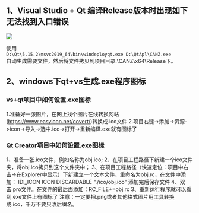 ## 1、Visual Studio + Qt 编译Release版本时出现如下无法找到入口错误
![](/home/dave/Code/RecordSomething/images/CANZ无法找到入口.png)

使用  
```D:\Qt\5.15.2\msvc2019_64\bin\windeployqt.exe D:\QtApl\CANZ.exe```  
自动生成需要文件，然后将文件拷贝到项目目录.\CANZ\x64\Release下。



## 2、windows下qt+vs生成.exe程序图标
### vs+qt项目中如何设置.exe图标
1.准备好一张图片，在网上找个图片在线转换网站(https://www.easyicon.net/covert/)转换成.ico文件
2.项目右键->添加->资源->icon->导入->选中.ico->打开->重新编译.exe就有图标了

### Qt Creator项目中如何设置.exe图标
1、准备一张.ico文件，例如名称为obj.ico;
2、在项目工程路径下新建一个ico文件夹，将obj.ico拷贝到这个文件夹中；
3、在项目工程路径（快速定位：项目中右击->在Explorer中显示）下新建立一个文本文件，重命名为obj.rc，在文件中添加：
    IDI_ICON ICON  DISCARDABLE   "./ico/obj.ico"  添加完后保存文件
4、双击.pro文件。在文件的最后面添加：RC_FILE+=obj.rc
3、重新运行程序就可以看到.exe文件上有图标了
注意：一定要把.png或者其他格式图片用工具转换成.ico，千万不要只改后缀名。